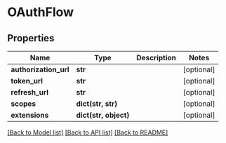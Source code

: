 # OAuthFlow

## Properties
Name | Type | Description | Notes
------------ | ------------- | ------------- | -------------
**authorization_url** | **str** |  | [optional] 
**token_url** | **str** |  | [optional] 
**refresh_url** | **str** |  | [optional] 
**scopes** | **dict(str, str)** |  | [optional] 
**extensions** | **dict(str, object)** |  | [optional] 

[[Back to Model list]](../README.md#documentation-for-models) [[Back to API list]](../README.md#documentation-for-api-endpoints) [[Back to README]](../README.md)


